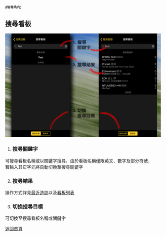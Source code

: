 #####o
## 搜尋看板

![Image of Search Board Page](../v1/images/search_board_page.png) 

1. ### 搜尋關鍵字
可搜尋看板名稱或以關鍵字搜尋，由於看板名稱僅限英文、數字及部分符號，  
若輸入其它字元將自動切換至搜尋關鍵字

2. ### 搜尋結果
操作方式詳見[最近造訪](../docs/top_boards.md#最近造訪)以及[看板列表](../docs/boards_page.md#看板列表)

3. ### 切換搜尋目標
可切換至搜尋看板名稱或關鍵字  
  
[返回首頁](https://kimieno.github.io/ios.pitt) 